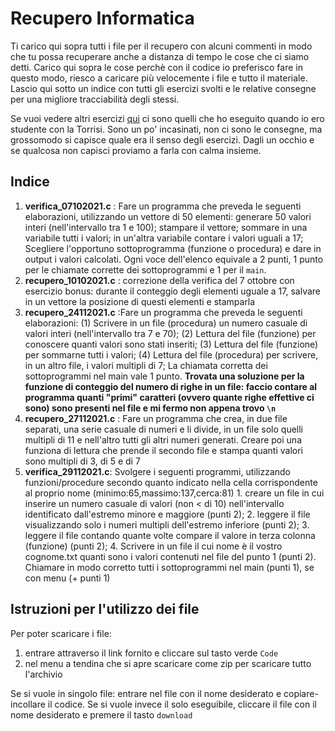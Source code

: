 # Recupero Informatica

Ti carico qui sopra tutti i file per il recupero con alcuni commenti in modo che tu possa recuperare anche a distanza di tempo le cose che ci siamo detti. Carico qui sopra le cose perchè con il codice io preferisco fare in questo modo, riesco a caricare più velocemente i file e tutto il materiale. Lascio qui sotto un indice con tutti gli esercizi svolti e le relative consegne per una migliore tracciabilità degli stessi.

Se vuoi vedere altri esercizi [qui](https://github.com/GiorCocc/programmi-liceo) ci sono quelli che ho eseguito quando io ero studente con la Torrisi. Sono un po' incasinati, non ci sono le consegne, ma grossomodo si capisce quale era il senso degli esercizi. Dagli un occhio e se qualcosa non capisci proviamo a farla con calma insieme.

## Indice

1. **verifica_07102021.c** : Fare un programma che preveda le seguenti elaborazioni, utilizzando un vettore di 50 elementi: generare 50 valori interi (nell'intervallo tra 1 e 100); stampare il vettore; sommare in una variabile tutti i valori; in un'altra variabile contare i valori uguali a 17; Scegliere l'opportuno sottoprogramma (funzione o procedura) e dare in output i valori calcolati. Ogni voce dell'elenco equivale a 2 punti, 1 punto per le chiamate corrette dei sottoprogrammi e 1 per il `main`.
2. **recupero_10102021.c** : correzione della verifica del 7 ottobre con esercizio bonus: durante il conteggio degli elementi uguale a 17, salvare in un vettore la posizione di questi elementi e stamparla
3. **recupero_24112021.c** :Fare un programma che preveda le seguenti elaborazioni: (1) Scrivere in un file (procedura) un numero casuale di valori interi (nell'intervallo tra 7 e 70); (2) Lettura del file (funzione) per conoscere quanti valori sono stati inseriti; (3) Lettura del file (funzione) per sommarne tutti i valori; (4) Lettura del file (procedura) per scrivere, in un altro file, i valori multipli di 7; La chiamata corretta dei sottoprogrammi nel main vale 1 punto. **Trovata una soluzione per la funzione di conteggio del numero di righe in un file: faccio contare al programma quanti "primi" caratteri (ovvero quante righe effettive ci sono) sono presenti nel file e mi fermo non appena trovo `\n`**
4. **recupero_27112021.c** : Fare un programma che crea, in due file separati, una serie casuale di numeri e li divide, in un file solo quelli multipli di 11 e nell'altro tutti gli altri numeri generati. Creare poi una funziona di lettura che prende il secondo file e stampa quanti valori sono multipli di 3, di 5 e di 7
5. **verifica_29112021.c**: Svolgere i seguenti programmi, utilizzando funzioni/procedure secondo quanto indicato nella cella corrispondente al proprio nome (minimo:65,massimo:137,cerca:81) 1. creare un file in cui inserire un numero casuale di valori (non < di 10) nell'intervallo identificato dall'estremo minore e maggiore (punti 2); 2. leggere il file visualizzando solo i numeri multipli dell'estremo inferiore (punti 2); 3. leggere il file contando quante volte compare il valore in terza colonna (funzione) (punti 2); 4. Scrivere in un file il cui nome è il vostro cognome.txt quanti sono i valori contenuti nel file del punto 1 (punti 2). Chiamare in modo corretto tutti i sottoprogrammi nel main (punti 1), se con menu (+ punti 1)

## Istruzioni per l'utilizzo dei file

Per poter scaricare i file:

1. entrare attraverso il link fornito e cliccare sul tasto verde `Code`
2. nel menu a tendina che si apre scaricare come zip per scaricare tutto l'archivio

Se si vuole in singolo file: entrare nel file con il nome desiderato e copiare-incollare il codice. Se si vuole invece il solo eseguibile, cliccare il file con il nome desiderato e premere il tasto `download`

